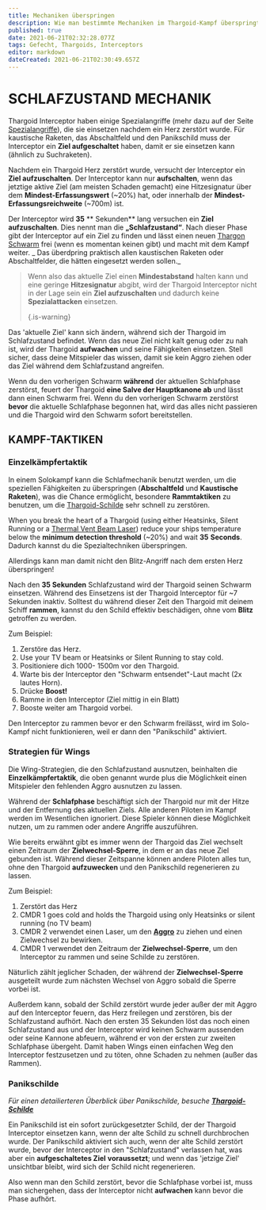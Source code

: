 ```yaml
---
title: Mechaniken überspringen
description: Wie man bestimmte Mechaniken im Thargoid-Kampf überspringt
published: true
date: 2021-06-21T02:32:28.077Z
tags: Gefecht, Thargoids, Interceptors
editor: markdown
dateCreated: 2021-06-21T02:30:49.657Z
---
```


# SCHLAFZUSTAND MECHANIK

Thargoid Interceptor haben einige Spezialangriffe (mehr dazu auf der Seite [Spezialangriffe](/en/special-attacks)), die sie einsetzen nachdem ein Herz zerstört wurde. Für kaustische Raketen, das Abschaltfeld und den Panikschild muss der Interceptor ein **Ziel aufgeschaltet** haben, damit er sie einsetzen kann (ähnlich zu Suchraketen).

Nachdem ein Thargoid Herz zerstört wurde, versucht der Interceptor ein **Ziel aufzuschalten**. Der Interceptor kann nur **aufschalten**, wenn das jetztige aktive Ziel (am meisten Schaden gemacht) eine Hitzesignatur über dem **Mindest-Erfassungswert** (~20%) hat, oder innerhalb der **Mindest-Erfassungsreichweite** (~700m) ist.

Der Interceptor wird **35** ** Sekunden** lang versuchen ein **Ziel aufzuschalten**. Dies nennt man die **„Schlafzustand“**. Nach dieser Phase gibt der Interceptor auf ein Ziel zu finden und lässt einen neuen [Thargon Schwarm](/en/thargon-swarms) frei (wenn es momentan keinen gibt) und macht mit dem Kampf weiter. _ Das überdpring praktisch allen kaustischen Raketen oder Abschaltfelder, die hätten eingesetzt werden sollen._

> Wenn also das aktuelle Ziel einen **Mindestabstand** halten kann und eine geringe **Hitzesignatur** abgibt, wird der Thargoid Interceptor nicht in der Lage sein ein **Ziel aufzuschalten** und dadurch keine **Spezialattacken** einsetzen. 
> 
> {.is-warning}

Das 'aktuelle Ziel' kann sich ändern, während sich der Thargoid im Schlafzustand befindet. Wenn das neue Ziel nicht kalt genug oder zu nah ist, wird der Thargoid **aufwachen** und seine Fähigkeiten einsetzen. Stell sicher, dass deine Mitspieler das wissen, damit sie kein Aggro ziehen oder das Ziel während dem Schlafzustand angreifen.

Wenn du den vorherigen Schwarm **während** der aktuellen Schlafphase zerstörst, feuert der Thargoid **eine Salve der Hauptkanone ab** und lässt dann einen Schwarm frei. Wenn du den vorherigen Schwarm zerstörst **bevor** die aktuelle Schlafphase begonnen hat, wird das alles nicht passieren und die Thargoid wird den Schwarm sofort bereitstellen.

## KAMPF-TAKTIKEN

### Einzelkämpfertaktik

In einem Solokampf kann die Schlafmechanik benutzt werden, um die speziellen Fähigkeiten zu überspringen (**Abschaltfeld** und **Kaustische Raketen**), was die Chance ermöglicht, besondere **Rammtaktiken** zu benutzen, um die [Thargoid-Schilde](/en/shields) sehr schnell zu zerstören.

When you break the heart of a Thargoid (using either Heatsinks, Silent Running or a [Thermal Vent Beam Laser](/en/lasers)) reduce your ships temperature below the **minimum detection threshold** (~20%) and wait **35** **Seconds**. Dadurch kannst du die Spezialtechniken überspringen.

Allerdings kann man damit nicht den Blitz-Angriff nach dem ersten Herz überspringen!

Nach den **35 Sekunden** Schlafzustand wird der Thargoid seinen Schwarm einsetzen. Während des Einsetzens ist der Thargoid Interceptor für ~7 Sekunden inaktiv. Solltest du während dieser Zeit den Thargoid mit deinem Schiff **rammen**, kannst du den Schild effektiv beschädigen, ohne vom **Blitz** getroffen zu werden.

Zum Beispiel:

1. Zerstöre das Herz.
1. Use your TV beam or Heatsinks or Silent Running to stay cold.
1. Positioniere dich 1000- 1500m vor den Thargoid.
1. Warte bis der Interceptor den "Schwarm entsendet"-Laut macht (2x lautes Horn).
1. Drücke **Boost!**
1. Ramme in den Interceptor (Ziel mittig in ein Blatt)
1. Booste weiter am Thargoid vorbei.

Den Interceptor zu rammen bevor er den Schwarm freilässt, wird im Solo-Kampf nicht funktionieren, weil er dann den "Panikschild" aktiviert.

### Strategien für Wings

Die Wing-Strategien, die den Schlafzustand ausnutzen, beinhalten die **Einzelkämpfertaktik**, die oben genannt wurde plus die Möglichkeit einen Mitspieler den fehlenden Aggro ausnutzen zu lassen.

Während der **Schlafphase** beschäftigt sich der Thargoid nur mit der Hitze und der Entfernung des aktuellen Ziels. Alle anderen Piloten im Kampf werden im Wesentlichen ignoriert. Diese Spieler können diese Möglichkeit nutzen, um zu rammen oder andere Angriffe auszuführen.

Wie bereits erwähnt gibt es immer wenn der Thargoid das Ziel wechselt einen Zeitraum der **Zielwechsel-Sperre**, in dem er an das neue Ziel gebunden ist. Während dieser Zeitspanne können andere Piloten alles tun, ohne den Thargoid **aufzuwecken** und den Panikschild regenerieren zu lassen.

Zum Beispiel:

1. Zerstört das Herz
1. CMDR 1 goes cold and holds the Thargoid using only Heatsinks or silent running (no TV beam)
1. CMDR 2 verwendet einen Laser, um den [**Aggro**](/en/threat-management) zu ziehen und einen Zielwechsel zu bewirken.
1. CMDR 1 verwendet den Zeitraum der **Zielwechsel-Sperre**, um den Interceptor zu rammen und seine Schilde zu zerstören.

Näturlich zählt jeglicher Schaden, der während der **Zielwechsel-Sperre** ausgeteilt wurde zum nächsten Wechsel von Aggro sobald die Sperre vorbei ist.

Außerdem kann, sobald der Schild zerstört wurde jeder außer der mit Aggro auf den Interceptor feuern, das Herz freilegen und zerstören, bis der Schlafzustand aufhört. Nach den ersten 35 Sekunden löst das noch einen Schlafzustand aus und der Interceptor wird keinen Schwarm aussenden oder seine Kannone abfeuern, während er von der ersten zur zweiten Schlafphase übergeht. Damit haben Wings einen einfachen Weg den Interceptor festzusetzen und zu töten, ohne Schaden zu nehmen (außer das Rammen).

### Panikschilde

*Für einen detailierteren Überblick über Panikschilde, besuche* [***_Thargoid-Schilde_***](/en/shields)

Ein Panikschild ist ein sofort zurückgesetzter Schild, der der Thargoid Interceptor einsetzen kann, wenn der alte Schild zu schnell durchbrochen wurde. Der Panikschild aktiviert sich auch, wenn der alte Schild zerstört wurde, bevor der Interceptor in den "Schlafzustand" verlassen hat, was aber ein **aufgeschaltetes Ziel** **voraussetzt**; und wenn das 'jetzige Ziel' unsichtbar bleibt, wird sich der Schild nicht regenerieren.

Also wenn man den Schild zerstört, bevor die Schlafphase vorbei ist, muss man sichergehen, dass der Interceptor nicht **aufwachen** kann bevor die Phase aufhört.